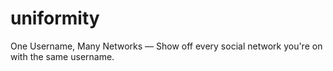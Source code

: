 uniformity
==========

One Username, Many Networks — Show off every social network you're on with the same username.
